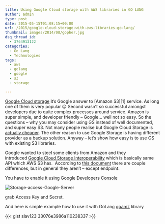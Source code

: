 ```yaml
---
title: Using Google Cloud storage with AWS libraries in GO LANG
author: admin
type: post
date: 2015-05-15T01:08:15+00:00
url: /2015/google-cloud-storage-with-aws-libraries-go-lang/
thumbnail: images/2014/08/gopher.jpg
dsq_thread_id:
  - 3764913122
categories:
  - Go Lang
  - Technologies
tags:
  - aws
  - golang
  - google
  - s3
  - storage

---
```

[Google Cloud storage](https://cloud.google.com/storage/docs/overview) it’s Google answer to \[Amazon S3\]\[1\] service. As long one of them is very popular 😉 Second wasn’t so successful amongst developers due to quite complex processes around service. Amazon is super simple, and developer friendly – Google… well not so easy. So the questions – why you may consider using GS instead of well documented, and super easy S3. Not many people realise but Google Cloud Storage is [actually cheaper](http://www.cloudberrylab.com/blog/amazon-s3-azure-and-google-cloud-prices-compare/). The other reason to use Google Storage is having different provider as a backup solution. Anyway – let’s show how easy is to use GS with existing S3 libraries.

<!--more-->

Google wanted to steel some clients from Amazon and they introduced [Google Cloud Storage Interoperability](https://cloud.google.com/storage/docs/interoperability) which is basically same API which AWS S3 has.  According to [this document](https://cloud.google.com/storage/docs/migrating) there are couple differences, but in general they aren’t – except endpoint.

You have to enable it using Google Developers Console

![Storage-access-Google-Server](images/2015/05/Storage-access-Google-Server.jpg)

grab Access Key and Secret.

And here is simple example how to use it with GoLang [goamz](http://github.com/goamz/goamz/aws) library

{{< gist slav123 33076e3986a110238337 >}}

 [1]: http://aws.amazon.com/s3/